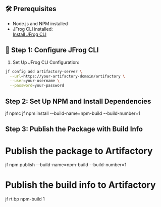 
## 🛠️ Prerequisites

- Node.js and NPM installed
- JFrog CLI installed:  
  [Install JFrog CLI](https://jfrog.com/getcli)

## 🔧 Step 1: Configure JFrog CLI

1. Set Up JFrog CLI Configuration:

```bash
jf config add artifactory-server \
  --url=https://your-artifactory-domain/artifactory \
  --user=your-username \
  --password=your-password
```
## Step 2: Set Up NPM and Install Dependencies
jf npmc
jf npm install --build-name=npm-build --build-number=1  

## Step 3: Publish the Package with Build Info

# Publish the package to Artifactory
 jf npm publish --build-name=npm-build --build-number=1  

# Publish the build info to Artifactory
 jf rt bp npm-build 1   
